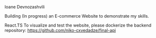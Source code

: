 Ioane Devnozashvili

Building (In progress) an E-commerce Website to demonstrate my skills.

React.TS
To visualize and test the website, please dockerize the backend repository: https://github.com/niko-cxvedadze/final-api
